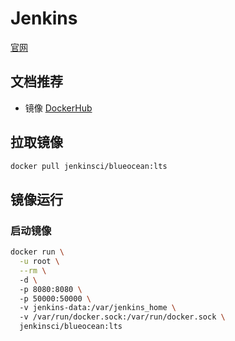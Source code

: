 # Jenkins

[官网](https://www.jenkins.io/zh/)

## 文档推荐

* 镜像 [DockerHub](https://hub.docker.com/r/jenkins/jenkins)

## 拉取镜像

```bash
docker pull jenkinsci/blueocean:lts
```

## 镜像运行

### 启动镜像

```bash
docker run \
  -u root \
  --rm \  
  -d \ 
  -p 8080:8080 \ 
  -p 50000:50000 \ 
  -v jenkins-data:/var/jenkins_home \ 
  -v /var/run/docker.sock:/var/run/docker.sock \ 
  jenkinsci/blueocean:lts
```
